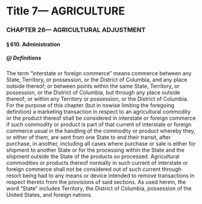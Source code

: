 
# Title 7— AGRICULTURE
### CHAPTER 26— AGRICULTURAL ADJUSTMENT
#### § 610. Administration
##### (j) Definitions

The term “interstate or foreign commerce” means commerce between any State, Territory, or possession, or the District of Columbia, and any place outside thereof; or between points within the same State, Territory, or possession, or the District of Columbia, but through any place outside thereof; or within any Territory or possession, or the District of Columbia. For the purpose of this chapter (but in nowise limiting the foregoing definition) a marketing transaction in respect to an agricultural commodity or the product thereof shall be considered in interstate or foreign commerce if such commodity or product is part of that current of interstate or foreign commerce usual in the handling of the commodity or product whereby they, or either of them, are sent from one State to end their transit, after purchase, in another, including all cases where purchase or sale is either for shipment to another State or for the processing within the State and the shipment outside the State of the products so processed. Agricultural commodities or products thereof normally in such current of interstate or foreign commerce shall not be considered out of such current through resort being had to any means or device intended to remove transactions in respect thereto from the provisions of said sections. As used herein, the word “State” includes Territory, the District of Columbia, possession of the United States, and foreign nations.
